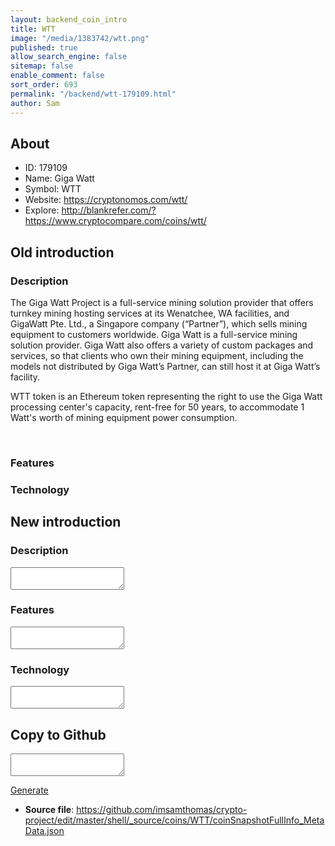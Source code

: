 ```yaml
---
layout: backend_coin_intro
title: WTT
image: "/media/1383742/wtt.png"
published: true
allow_search_engine: false
sitemap: false
enable_comment: false
sort_order: 693
permalink: "/backend/wtt-179109.html"
author: Sam
---
```


## About

- ID: 179109
- Name: Giga Watt
- Symbol: WTT
- Website: https://cryptonomos.com/wtt/
- Explore: http://blankrefer.com/?https://www.cryptocompare.com/coins/wtt/


## Old introduction

### Description

<p>The Giga Watt Project<span> is a full-service mining solution provider that </span>offers turnkey mining hosting services at its Wenatchee, WA facilities, and GigaWatt Pte. Ltd., a Singapore company (“Partner”), which sells mining equipment to customers worldwide. Giga Watt is a full-service mining solution provider. Giga Watt also offers a variety of custom packages and services, so that clients who own their mining equipment, including the models not distributed by Giga Watt’s Partner, can still host it at Giga Watt’s facility.</p><p>WTT token is an Ethereum token representing the right to use the Giga Watt processing center&#39;s capacity, rent-free for 50 years, to accommodate 1 Watt&#39;s worth of mining equipment power consumption.</p><p> </p>

### Features


### Technology




## New introduction


### Description
<textarea id="meta_description" name="description"></textarea>

### Features
<textarea id="meta_features" name="features"></textarea>

### Technology
<textarea id="meta_technology" name="technology"></textarea>


## Copy to Github

<textarea id="coinsnapshotfullinfo_metadata"></textarea>

<a href="#gen" onclick="generateMetaDatJson()">Generate</a>

- **Source file**: <a href="https://github.com/imsamthomas/crypto-project/edit/master/shell/_source/coins/WTT/coinSnapshotFullInfo_MetaData.json">https://github.com/imsamthomas/crypto-project/edit/master/shell/_source/coins/WTT/coinSnapshotFullInfo_MetaData.json</a>

